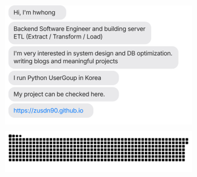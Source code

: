 ![](https://github.com/zusdn90/zusdn90/blob/main/chat.svg)

![](https://github.com/zusdn90/zusdn90/blob/output/github-contribution-grid-snake.svg)
